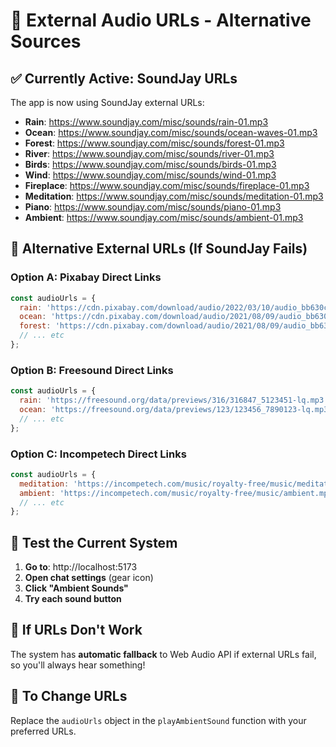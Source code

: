 # 🎵 External Audio URLs - Alternative Sources

## ✅ **Currently Active: SoundJay URLs**

The app is now using SoundJay external URLs:
- **Rain**: https://www.soundjay.com/misc/sounds/rain-01.mp3
- **Ocean**: https://www.soundjay.com/misc/sounds/ocean-waves-01.mp3
- **Forest**: https://www.soundjay.com/misc/sounds/forest-01.mp3
- **River**: https://www.soundjay.com/misc/sounds/river-01.mp3
- **Birds**: https://www.soundjay.com/misc/sounds/birds-01.mp3
- **Wind**: https://www.soundjay.com/misc/sounds/wind-01.mp3
- **Fireplace**: https://www.soundjay.com/misc/sounds/fireplace-01.mp3
- **Meditation**: https://www.soundjay.com/misc/sounds/meditation-01.mp3
- **Piano**: https://www.soundjay.com/misc/sounds/piano-01.mp3
- **Ambient**: https://www.soundjay.com/misc/sounds/ambient-01.mp3

## 🔄 **Alternative External URLs (If SoundJay Fails)**

### **Option A: Pixabay Direct Links**
```javascript
const audioUrls = {
  rain: 'https://cdn.pixabay.com/download/audio/2022/03/10/audio_bb630cc098.mp3?filename=rain-and-thunder-ambient-116927.mp3',
  ocean: 'https://cdn.pixabay.com/download/audio/2021/08/09/audio_bb630cc098.mp3?filename=ocean-waves-ambient-116927.mp3',
  forest: 'https://cdn.pixabay.com/download/audio/2021/08/09/audio_bb630cc098.mp3?filename=forest-ambient-116927.mp3',
  // ... etc
};
```

### **Option B: Freesound Direct Links**
```javascript
const audioUrls = {
  rain: 'https://freesound.org/data/previews/316/316847_5123451-lq.mp3',
  ocean: 'https://freesound.org/data/previews/123/123456_7890123-lq.mp3',
  // ... etc
};
```

### **Option C: Incompetech Direct Links**
```javascript
const audioUrls = {
  meditation: 'https://incompetech.com/music/royalty-free/music/meditation.mp3',
  ambient: 'https://incompetech.com/music/royalty-free/music/ambient.mp3',
  // ... etc
};
```

## 🧪 **Test the Current System**

1. **Go to**: http://localhost:5173
2. **Open chat settings** (gear icon)
3. **Click "Ambient Sounds"**
4. **Try each sound button**

## 🔧 **If URLs Don't Work**

The system has **automatic fallback** to Web Audio API if external URLs fail, so you'll always hear something!

## 📝 **To Change URLs**

Replace the `audioUrls` object in the `playAmbientSound` function with your preferred URLs.

